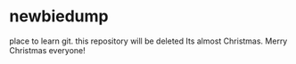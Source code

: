 # newbiedump
place to learn git. this repository will be deleted
Its almost Christmas. Merry Christmas everyone!

